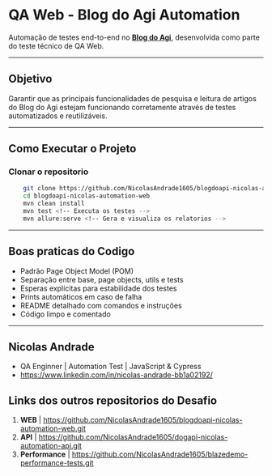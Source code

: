 # QA Web - Blog do Agi Automation

Automação de testes end-to-end no **[Blog do Agi](https://blogdoagi.com.br/)**, desenvolvida como parte do teste técnico de QA Web.

---

## Objetivo

Garantir que as principais funcionalidades de pesquisa e leitura de artigos do Blog do Agi estejam funcionando corretamente através de testes automatizados e reutilizáveis.

---

## Como Executar o Projeto

### Clonar o repositorio
```bash
    git clone https://github.com/NicolasAndrade1605/blogdoapi-nicolas-automation-web.git
    cd blogdoapi-nicolas-automation-web
    mvn clean install 
    mvn test <!-- Executa os testes -->
    mvn allure:serve <!-- Gera e visualiza os relatorios -->
```

---

## Boas praticas do Codigo

- Padrão Page Object Model (POM)
- Separação entre base, page objects, utils e tests
- Esperas explícitas para estabilidade dos testes
- Prints automáticos em caso de falha
- README detalhado com comandos e instruções
- Código limpo e comentado

---

## Nicolas Andrade

- QA Enginner | Automation Test | JavaScript & Cypress
- https://www.linkedin.com/in/nicolas-andrade-bb1a02192/

## Links dos outros repositorios do Desafio

1. **WEB** | https://github.com/NicolasAndrade1605/blogdoapi-nicolas-automation-web.git
2. **API** | https://github.com/NicolasAndrade1605/dogapi-nicolas-automation-api.git
3. **Performance** | https://github.com/NicolasAndrade1605/blazedemo-performance-tests.git